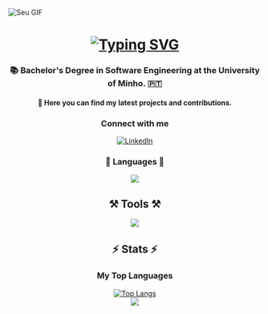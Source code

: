![Seu GIF](./943e722b-6a26-44c6-a13f-cc00667b42b8.gif)

<h1 align="center">
<a href="https://git.io/typing-svg"><img src="https://readme-typing-svg.herokuapp.com?font=Lilita+One&size=35&duration=1500&pause=1000&color=22F723&background=FFFFFF00&center=true&vCenter=true&random=false&width=431&lines=Hi+There!%F0%9F%91%8B;I'm+Tom%C3%A1s+Pinto!+%F0%9F%98%80" alt="Typing SVG" /></a>
</h1>

<h3 align="center">📚 Bachelor's Degree in Software Engineering at the University of Minho. 🇵🇹</h3>

<h4 align="center">🎯 Here you can find my latest projects and contributions.</h4>

<h3 align="center">Connect with me</h3>
<p align="center">
<a href="https://linkedin.com/in/tomás-pinto-92300626b">
    <img src="https://img.shields.io/badge/LinkedIn-%230077B5.svg?logo=linkedin&logoColor=white" alt="LinkedIn"/>
</a>


<h3 align="center">📘 Languages 📙</h3>
<p align="center"> 
<img src="https://skillicons.dev/icons?i=html,python,javascript,c,css,java,mysql,haskell,cs,cpp,matlab"/><br>

<h2 align="center">⚒️ Tools ⚒️</h2>
<p align="center"> <img src="https://skillicons.dev/icons?i=linux,vscode,visualstudio,github,figma,cmake,gitlab,windows,powershell"/>

<h2 align="center">⚡ Stats ⚡</h2>

<h3 align="center">My Top Languages</h3>
 <p align=center>
    <a href="https://github.com/Primenta">
        <img src="https://github-readme-stats.vercel.app/api/top-langs/?username=Primenta&layout=compact&include_all_commits=true&theme=github_dark" alt="Top Langs"> <br>     
        <img src="https://github-readme-streak-stats.herokuapp.com/?user=Primenta&theme=github_dark&hide_border=false">
    </a><br>


